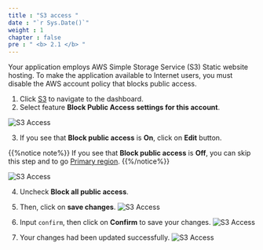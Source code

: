 ```yaml
---
title : "S3 access "
date : "`r Sys.Date()`"
weight : 1
chapter : false
pre : " <b> 2.1 </b> "
---
```


Your application employs AWS Simple Storage Service (S3) Static website hosting. To make the application available to Internet users, you must disable the AWS account policy that blocks public access.

1. Click [S3](https://s3.console.aws.amazon.com/s3/home) to navigate to the dashboard.
2. Select feature **Block Public Access settings for this account**.

![S3 Access](../../images/2.preparation/2.1.s3access/2.1.1s3access.png?width=90pc)

3. If you see that **Block public access** is **On**, click on **Edit** button.

{{%notice note%}}
If you see that **Block public access** is **Off**, you can skip this step and to go [Primary region](../2.preparation/2.2.primaryregion/).
{{%/notice%}}

![S3 Access](../../images/2.preparation/2.1.s3access/2.1.2s3access.png?width=90pc)

4. Uncheck **Block all public access**.
5. Then, click on **save changes**.
![S3 Access](../../images/2.preparation/2.1.s3access/2.1.3s3access.png?width=90pc)

6. Input ```confirm```, then click on **Confirm** to save your changes.
![S3 Access](../../images/2.preparation/2.1.s3access/2.1.4s3access.png?width=90pc)

7. Your changes had been updated successfully.
![S3 Access](../../images/2.preparation/2.1.s3access/2.1.5s3access.png?width=90pc)